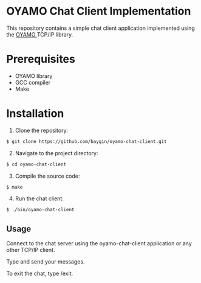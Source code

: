 # OYAMO Chat Client Implementation

This repository contains a simple chat client application implemented using the <a href="https://github.com/baygin/oyamo" target="_blank"> OYAMO </a> TCP/IP library.

# Prerequisites

- OYAMO library
- GCC compiler
- Make

# Installation

1. Clone the repository:

```bash
$ git clone https://github.com/baygin/oyamo-chat-client.git
```

2. Navigate to the project directory:

```bash
$ cd oyamo-chat-client
```

3. Compile the source code:

```bash
$ make
```

4. Run the chat client:

```bash
$ ./bin/oyamo-chat-client
```

## Usage

Connect to the chat server using the oyamo-chat-client application or any other TCP/IP client.

Type and send your messages.

To exit the chat, type /exit.